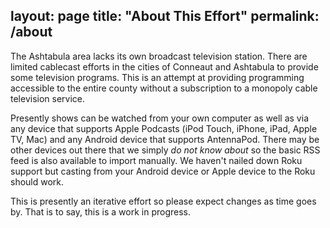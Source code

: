 layout: page
title: "About This Effort"
permalink: /about
---
The Ashtabula area lacks its own broadcast television station.  There are limited cablecast efforts in the cities of Conneaut and Ashtabula to provide some television programs.  This is an attempt at providing programming accessible to the entire county without a subscription to a monopoly cable television service.  

Presently shows can be watched from your own computer as well as via any device that supports Apple Podcasts (iPod Touch, iPhone, iPad, Apple TV, Mac) and any Android device that supports AntennaPod.  There may be other devices out there that we simply *do not know about* so the basic RSS feed is also available to import manually.  We haven't nailed down Roku support but casting from your Android device or Apple device to the Roku should work.

This is presently an iterative effort so please expect changes as time goes by.  That is to say, this is a work in progress.  




